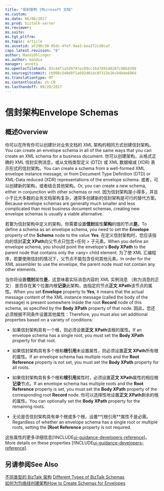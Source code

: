```yaml
---
title: "信封架构 |Microsoft 文档"
ms.custom: 
ms.date: 06/08/2017
ms.prod: biztalk-server
ms.reviewer: 
ms.suite: 
ms.tgt_pltfrm: 
ms.topic: article
ms.assetid: af296c30-95dc-4fef-9aa3-bea2f2cd8caf
caps.latest.revision: "8"
author: MandiOhlinger
ms.author: mandia
manager: anneta
ms.openlocfilehash: 03c44f1a5d9797ec09cc164789148287c98b4399
ms.sourcegitcommit: cb908c540d8f1a692d01dc8f313e16cb4b4e696d
ms.translationtype: MT
ms.contentlocale: zh-CN
ms.lasthandoff: 09/20/2017
---
```

# <a name="envelope-schemas"></a><span data-ttu-id="7b728-102">信封架构</span><span class="sxs-lookup"><span data-stu-id="7b728-102">Envelope Schemas</span></span>

## <a name="overview"></a><span data-ttu-id="7b728-103">概述</span><span class="sxs-lookup"><span data-stu-id="7b728-103">Overview</span></span>
<span data-ttu-id="7b728-104">你可以在所有你可以创建针对业务文档的 XML 架构的相同方式创建信封架构。</span><span class="sxs-lookup"><span data-stu-id="7b728-104">You can create an envelope schema in all of the same ways that you can create an XML schema for a business document.</span></span> <span data-ttu-id="7b728-105">你可以创建架构，从格式正确的 XML 信封实例消息，或从文档类型定义 (DTD) 或 XML 数据缩减 (XDR) 表示形式的信封架构。</span><span class="sxs-lookup"><span data-stu-id="7b728-105">You can create a schema from a well-formed XML envelope instance message, or from Document Type Definition (DTD) or XML-Data reduced (XDR) representations of the envelope schema.</span></span> <span data-ttu-id="7b728-106">或者，可以创建新的架构，或者结合其他架构。</span><span class="sxs-lookup"><span data-stu-id="7b728-106">Or, you can create a new schema, either in conjunction with other schemas or not.</span></span> <span data-ttu-id="7b728-107">因为信封架构是小得多，并且小于比大多数的业务文档架构复杂，通常多创建新的信封架构是可行的替代方案。</span><span class="sxs-lookup"><span data-stu-id="7b728-107">Because envelope schemas are generally much smaller and less complicated than most business document schemas, creating new envelope schemas is usually a viable alternative.</span></span>  
  
 <span data-ttu-id="7b728-108">若要为信封架构中定义的架构，你需要设置**信封**属性**架构**的值的节点**是**。</span><span class="sxs-lookup"><span data-stu-id="7b728-108">To define a schema as an envelope schema, you need to set the **Envelope** property of the **Schema** node to the value **Yes**.</span></span> <span data-ttu-id="7b728-109">在定义信封架构时，您应该指向的信封**正文 XPath**向父节点只包含\<任何 > 子元素。</span><span class="sxs-lookup"><span data-stu-id="7b728-109">When you define an envelope schema, you should point the envelope's **Body XPath** to the parent node that contains only the \<any> child element.</span></span> <span data-ttu-id="7b728-110">为了使 XML 汇编程序，若要使用信封的情况下，父节点不能包含任何其他元素。</span><span class="sxs-lookup"><span data-stu-id="7b728-110">In order for the XML assembler to use the envelope, the parent node must not contain any other elements.</span></span>  
  
 <span data-ttu-id="7b728-111">当你将设置**信封**属性**是**，这意味着实际消息内容的 XML 实例消息 （称为消息的正文） 是否存在某个位置内根**记录**此架构，由指定的节点**正文 XPath**该节点的属性。</span><span class="sxs-lookup"><span data-stu-id="7b728-111">When you set **Envelope** property to **Yes**, it means that the actual message content of the XML instance message (called the body of the message) is present somewhere inside the root **Record** node of this schema, as specified by the **Body XPath** property of that node.</span></span> <span data-ttu-id="7b728-112">因此，您还必须根据不同条件设置其他属性：</span><span class="sxs-lookup"><span data-stu-id="7b728-112">Therefore, you must also set additional properties based on a variety of conditions:</span></span>  
  
-   <span data-ttu-id="7b728-113">如果信封架构具有一个根，则必须设置**正文 XPath**该根的属性。</span><span class="sxs-lookup"><span data-stu-id="7b728-113">If an envelope schema has a single root, you must set the **Body XPath** property for that root.</span></span>  
  
-   <span data-ttu-id="7b728-114">如果信封架构具有多个根和**根引用**未设置属性，则必须设置**正文 XPath**所有根的属性。</span><span class="sxs-lookup"><span data-stu-id="7b728-114">If an envelope schema has multiple roots and the **Root Reference** property is not set, you must set the **Body XPath** property for all roots.</span></span>  
  
-   <span data-ttu-id="7b728-115">如果信封架构具有多个根和**根引用**属性时，必须设置**正文 XPath**属性的相应根**记录**节点。</span><span class="sxs-lookup"><span data-stu-id="7b728-115">If an envelope schema has multiple roots and the **Root Reference** property is set, you must set the **Body XPath** property of the corresponding root **Record** node.</span></span> <span data-ttu-id="7b728-116">你可以选择性地设置**正文 XPath**剩余的根的属性。</span><span class="sxs-lookup"><span data-stu-id="7b728-116">You can optionally set the **Body XPath** property for the remaining roots.</span></span>  
  
-   <span data-ttu-id="7b728-117">无论是否信封架构具有单个根或多个根，设置**[根引用**属性不是必需。</span><span class="sxs-lookup"><span data-stu-id="7b728-117">Regardless of whether an envelope schema has a single root or multiple roots, setting the **[Root Reference** property is not required.</span></span>  

<span data-ttu-id="7b728-118">这些属性的更多详细信息[!INCLUDE[ui-guidance-developers-reference](../includes/ui-guidance-developers-reference.md)]。</span><span class="sxs-lookup"><span data-stu-id="7b728-118">More details on these properties [!INCLUDE[ui-guidance-developers-reference](../includes/ui-guidance-developers-reference.md)].</span></span>
  
## <a name="see-also"></a><span data-ttu-id="7b728-119">另请参阅</span><span class="sxs-lookup"><span data-stu-id="7b728-119">See Also</span></span>  
 <span data-ttu-id="7b728-120">[不同类型的 BizTalk 架构](../core/different-types-of-biztalk-schemas.md) </span><span class="sxs-lookup"><span data-stu-id="7b728-120">[Different Types of BizTalk Schemas](../core/different-types-of-biztalk-schemas.md) </span></span>  
 [<span data-ttu-id="7b728-121">如何为包络线创建架构</span><span class="sxs-lookup"><span data-stu-id="7b728-121">How to Create Schemas for Envelopes</span></span>](../core/how-to-create-schemas-for-envelopes.md)